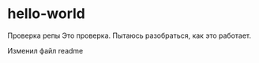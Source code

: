 # hello-world
Проверка репы
Это проверка. Пытаюсь разобраться, как это работает.

Изменил файл readme
